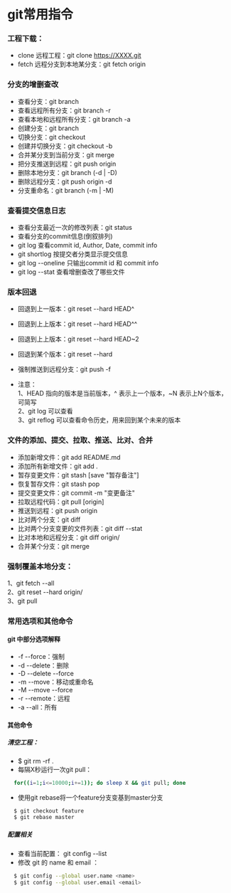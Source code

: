 # git常用指令


### 工程下载：

- clone 远程工程：git clone https://XXXX.git
- fetch 远程分支到本地某分支：git fetch origin

### 分支的增删查改

- 查看分支：git branch
- 查看远程所有分支：git branch -r
- 查看本地和远程所有分支：git branch -a
- 创建分支：git branch
- 切换分支：git checkout
- 创建并切换分支：git checkout -b
- 合并某分支到当前分支：git merge
- 把分支推送到远程：git push origin
- 删除本地分支：git branch (-d | -D)
- 删除远程分支：git push origin -d
- 分支重命名：git branch (-m | -M)

### 查看提交信息日志

- 查看分支最近一次的修改列表：git status
- 查看分支的commit信息(倒叙排列)
- git log 查看commit id, Author, Date, commit info
- git shortlog 按提交者分类显示提交信息
- git log --oneline 只输出commit id 和 commit info
- git log --stat 查看增删查改了哪些文件


### 版本回退

- 回退到上一版本：git reset --hard HEAD^
- 回退到上上版本：git reset --hard HEAD^^
- 回退到上上版本：git reset --hard HEAD~2
- 回退到某个版本：git reset --hard
- 强制推送到远程分支：git push -f  

- 注意：  
1、HEAD 指向的版本是当前版本，^ 表示上一个版本，~N 表示上N个版本，可简写  
2、git log 可以查看  
3、git reflog 可以查看命令历史，用来回到某个未来的版本  

### 文件的添加、提交、拉取、推送、比对、合并

- 添加新增文件：git add README.md
- 添加所有新增文件：git add .
- 暂存变更文件：git stash [save "暂存备注"]
- 恢复暂存文件：git stash pop
- 提交变更文件：git commit -m "变更备注"
- 拉取远程代码：git pull [origin]
- 推送到远程：git push origin
- 比对两个分支：git diff
- 比对两个分支变更的文件列表：git diff --stat
- 比对本地和远程分支：git diff origin/
- 合并某个分支：git merge

### 强制覆盖本地分支：
1、git fetch --all   
2、git reset --hard origin/  
3、git pull

### 常用选项和其他命令

#### git 中部分选项解释

- -f --force：强制
- -d --delete：删除
- -D --delete --force
- -m --move：移动或重命名
- -M --move --force
- -r --remote：远程
- -a --all：所有

#### 其他命令

##### 清空工程：
- $ git rm -rf .
- 每隔X秒运行一次git pull：
```bash
  for((i=1;i<=10000;i+=1)); do sleep X && git pull; done
```  

- 使用git rebase将一个feature分支变基到master分支

```bash
  $ git checkout feature   
  $ git rebase master
```  


#####  配置相关

- 查看当前配置： git config --list
- 修改 git 的 name 和 email ：
```bash
  $ git config --global user.name <name>  
  $ git config --global user.email <email>
```  
